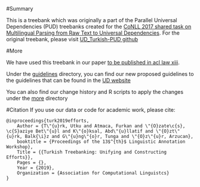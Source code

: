#Summary

This is a treebank which was originally a part of the Parallel Universal Dependencies (PUD) treebanks created for the [CoNLL 2017 shared task on Multilingual Parsing from Raw Text to Universal Dependencies](http://universaldependencies.org/conll17/). For the original treebank, please visit [UD_Turkish-PUD github](https://github.com/UniversalDependencies/UD_Turkish-PUD/)

#More

We have used this treebank in our paper [to be published in acl law xiii]().

Under the [guidelines](https://github.com/boun-tabi/UD_TURKISH-BPUD/tree/master/guidelines/)  directory, you can find our new proposed guidelines to the guidelines that can be found in the [UD website](https://universaldependencies.org/u/dep/all.html)

You can also find our change history and R scripts to apply the changes under the [more](https://github.com/boun-tabi/UD_TURKISH-BPUD/tree/master/more/) directory 

#Citation
If you use our data or code for academic work, please cite:

```
@inproceedings{turk2019efforts,
    Author = {T\"{u}rk, Utku and Atmaca, Furkan and \"{O}zate\c{s}, \c{S}aziye Bet\"{u}l and K\"{o}ksal, Abd\"{u}llatif and \"{O}zt\"{u}rk, Balk{\i}z and G\"{u}ng\"{o}r, Tunga and \"{O}z\"{u}r, Arzucan},
    booktitle = {Proceedings of the 13$^{th}$ Linguistic Annotation Workshop},
    Title = {{Turkish Treebanking: Unifying and Constructing Efforts}},
    Pages = {},
    Year = {2019},
    Organization = {Association for Computational Linguistcs}
}
```
